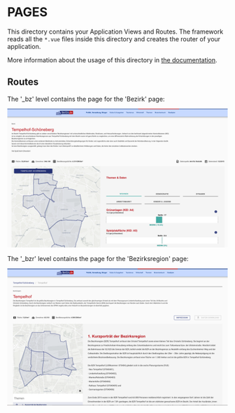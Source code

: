 # PAGES

This directory contains your Application Views and Routes.
The framework reads all the `*.vue` files inside this directory and creates the router of your application.

More information about the usage of this directory in [the documentation](https://nuxtjs.org/guide/routing).

## Routes
The '_bz' level contains the page for the 'Bezirk' page:

![](../readme-screenshots/bezirk.png)

The '_bzr' level contains the page for the 'Bezirksregion' page:

![](../readme-screenshots/bezirksregion.png)